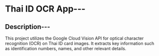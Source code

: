 # Thai ID OCR App---
## Description---
This project utilizes the Google Cloud Vision API for optical character recognition (OCR) on Thai ID card images. It extracts key information such as identification numbers, names, and other relevant details.

